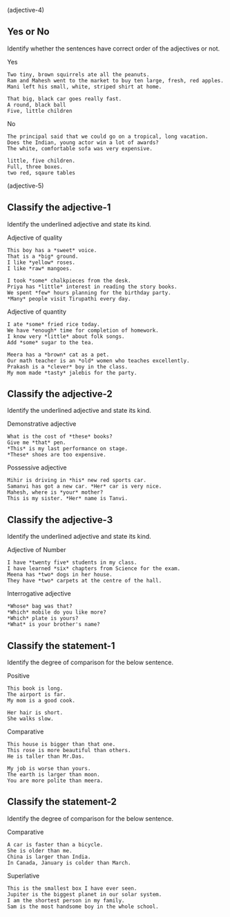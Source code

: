 (adjective-4)

## Yes or No

Identify whether the sentences have correct order of the adjectives or not.

Yes

```
Two tiny, brown squirrels ate all the peanuts.
Ram and Mahesh went to the market to buy ten large, fresh, red apples.
Mani left his small, white, striped shirt at home.

That big, black car goes really fast.
A round, black ball
Five, little children

```

No

```
The principal said that we could go on a tropical, long vacation.
Does the Indian, young actor win a lot of awards?
The white, comfortable sofa was very expensive.

little, five children.
Full, three boxes.
two red, sqaure tables
```

(adjective-5)

## Classify the adjective-1

Identify the underlined adjective and state its kind.

Adjective of quality

```
This boy has a *sweet* voice.
That is a *big* ground.
I like *yellow* roses.
I like *raw* mangoes.

I took *some* chalkpieces from the desk.
Priya has *little* interest in reading the story books.
We spent *few* hours planning for the birthday party.
*Many* people visit Tirupathi every day.
```

Adjective of quantity

```
I ate *some* fried rice today.
We have *enough* time for completion of homework.
I know very *little* about folk songs.
Add *some* sugar to the tea.

Meera has a *brown* cat as a pet.
Our math teacher is an *old* women who teaches excellently.
Prakash is a *clever* boy in the class.
My mom made *tasty* jalebis for the party.
```

## Classify the adjective-2

Identify the underlined adjective and state its kind.

Demonstrative adjective

```
What is the cost of *these* books?
Give me *that* pen.
*This* is my last performance on stage.
*These* shoes are too expensive.
```

Possessive adjective

```
Mihir is driving in *his* new red sports car.
Samanvi has got a new car. *Her* car is very nice.
Mahesh, where is *your* mother?
This is my sister. *Her* name is Tanvi.
```

## Classify the adjective-3

Identify the underlined adjective and state its kind.

Adjective of Number

```
I have *twenty five* students in my class.
I have learned *six* chapters from Science for the exam.
Meena has *two* dogs in her house.
They have *two* carpets at the centre of the hall.
```

Interrogative adjective

```
*Whose* bag was that?
*Which* mobile do you like more?
*Which* plate is yours?
*What* is your brother's name?
```

## Classify the statement-1

Identify the degree of comparison for the below sentence.

Positive

```
This book is long.
The airport is far.
My mom is a good cook.

Her hair is short.
She walks slow.
```

Comparative

```
This house is bigger than that one.
This rose is more beautiful than others.
He is taller than Mr.Das.

My job is worse than yours.
The earth is larger than moon.
You are more polite than meera.
```

## Classify the statement-2

Identify the degree of comparison for the below sentence.

Comparative

```
A car is faster than a bicycle.
She is older than me.
China is larger than India.
In Canada, January is colder than March.
```

Superlative

```
This is the smallest box I have ever seen.
Jupiter is the biggest planet in our solar system.
I am the shortest person in my family.
Sam is the most handsome boy in the whole school.
```
